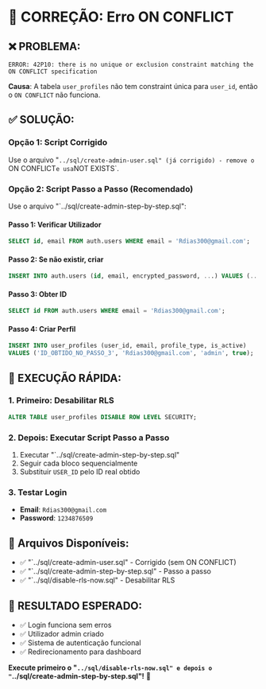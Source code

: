 # 🔧 CORREÇÃO: Erro ON CONFLICT

## ❌ **PROBLEMA:**
```
ERROR: 42P10: there is no unique or exclusion constraint matching the ON CONFLICT specification
```

**Causa**: A tabela `user_profiles` não tem constraint única para `user_id`, então o `ON CONFLICT` não funciona.

## ✅ **SOLUÇÃO:**

### **Opção 1: Script Corrigido**
Use o arquivo "`../sql/create-admin-user.sql" (já corrigido) - remove o `ON CONFLICT` e usa `NOT EXISTS`.

### **Opção 2: Script Passo a Passo (Recomendado)**
Use o arquivo "`../sql/create-admin-step-by-step.sql":

#### **Passo 1: Verificar Utilizador**
```sql
SELECT id, email FROM auth.users WHERE email = 'Rdias300@gmail.com';
```

#### **Passo 2: Se não existir, criar**
```sql
INSERT INTO auth.users (id, email, encrypted_password, ...) VALUES (...);
```

#### **Passo 3: Obter ID**
```sql
SELECT id FROM auth.users WHERE email = 'Rdias300@gmail.com';
```

#### **Passo 4: Criar Perfil**
```sql
INSERT INTO user_profiles (user_id, email, profile_type, is_active) 
VALUES ('ID_OBTIDO_NO_PASSO_3', 'Rdias300@gmail.com', 'admin', true);
```

## 🚀 **EXECUÇÃO RÁPIDA:**

### **1. Primeiro: Desabilitar RLS**
```sql
ALTER TABLE user_profiles DISABLE ROW LEVEL SECURITY;
```

### **2. Depois: Executar Script Passo a Passo**
1. Executar "`../sql/create-admin-step-by-step.sql"
2. Seguir cada bloco sequencialmente
3. Substituir `USER_ID` pelo ID real obtido

### **3. Testar Login**
- **Email**: `Rdias300@gmail.com`
- **Password**: `1234876509`

## 📁 **Arquivos Disponíveis:**
- ✅ "`../sql/create-admin-user.sql" - Corrigido (sem ON CONFLICT)
- ✅ "`../sql/create-admin-step-by-step.sql" - Passo a passo
- ✅ "`../sql/disable-rls-now.sql" - Desabilitar RLS

## 🎯 **RESULTADO ESPERADO:**
- ✅ Login funciona sem erros
- ✅ Utilizador admin criado
- ✅ Sistema de autenticação funcional
- ✅ Redirecionamento para dashboard

**Execute primeiro o "`../sql/disable-rls-now.sql" e depois o "`../sql/create-admin-step-by-step.sql"!** 🚀


